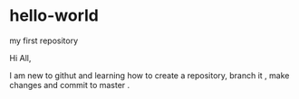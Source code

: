 # hello-world
my first repository

Hi All,

I am new to githut and learning how to create a repository, branch it , make changes and commit to master .
